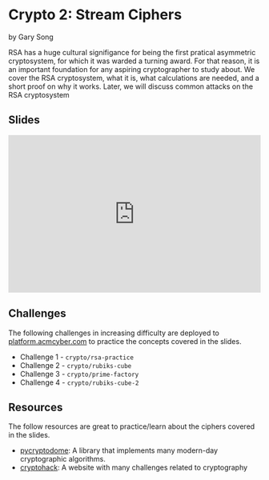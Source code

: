# Crypto 2: Stream Ciphers
by Gary Song

RSA has a huge cultural signifigance for being the first pratical asymmetric cryptosystem, for which it was warded a turning award. For that reason, it is an important foundation for any aspiring cryptographer to study about. We cover the RSA cryptosystem, what it is, what calculations are needed, and a short proof on why it works. Later, we will discuss common attacks on the RSA cryptosystem

## Slides
<iframe src="https://docs.google.com/presentation/d/e/2PACX-1vTdZLqG-oOwBS3syoy3gbJ7uYe3T46ny9gkaZoGV3S9yhevPrArUL_ZIBzio4ecRG34_Ake_-OTOrCG/embed?start=false&loop=false&delayms=3000" frameborder="0" width="100%" style="aspect-ratio: 16 / 10;" allowfullscreen="true" mozallowfullscreen="true" webkitallowfullscreen="true"></iframe>

## Challenges
The following challenges in increasing difficulty are deployed to [platform.acmcyber.com](https://platform.acmcyber.com) to practice the concepts covered in the slides.
- Challenge 1 - `crypto/rsa-practice`
- Challenge 2 - `crypto/rubiks-cube`
- Challenge 3 - `crypto/prime-factory`
- Challenge 4 - `crypto/rubiks-cube-2`

## Resources
The follow resources are great to practice/learn about the ciphers covered in the slides.
- [pycryptodome](https://pypi.org/project/pycryptodome/): A library that implements many modern-day cryptographic algorithms.
- [cryptohack](https://cryptohack.org/): A website with many challenges related to cryptography

